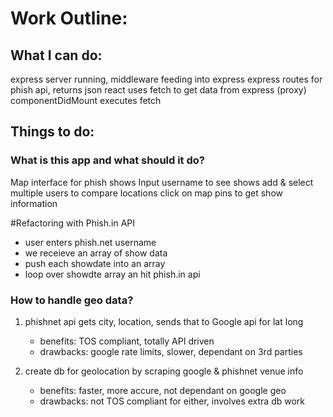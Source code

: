# Work Outline:

## What I can do:
express server running, middleware feeding into express
express routes for phish api, returns json
react uses fetch to get data from express (proxy)
componentDidMount executes fetch


## Things to do:
### What is this app and what should it do?
Map interface for phish shows
Input username to see shows
add & select multiple users to compare locations
click on map pins to  get show information

#Refactoring with Phish.in API
* user enters phish.net username
* we receieve an array of show data
* push each showdate into an array
* loop over showdte array an hit phish.in api

### How to handle geo data?
1. phishnet api gets city, location, sends that to Google api for lat long
    * benefits: TOS compliant, totally API driven
    * drawbacks: google rate limits, slower, dependant on 3rd parties

2. create db for geolocation by scraping google & phishnet venue info
    * benefits: faster, more accure, not dependant on google geo
    * drawbacks: not TOS compliant for either, involves extra db work